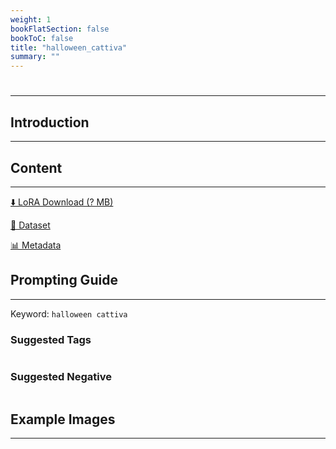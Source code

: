 ```yaml
---
weight: 1
bookFlatSection: false
bookToC: false
title: "halloween_cattiva"
summary: ""
---
```


<!--markdownlint-disable MD025 MD033 -->

# 

---

## Introduction

---


## Content

---

[⬇️ LoRA Download (? MB)]()

[📐 Dataset]()

[📊 Metadata]()

## Prompting Guide

---

Keyword: `halloween cattiva`

### Suggested Tags

```md
```

### Suggested Negative

```md
```

## Example Images

---

<div class="image-grid">
  <div class="image-grid-container">
    <a href="">
    </a>
    <a href="">
    </a>
  </div>
</div>
